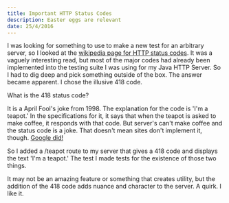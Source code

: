 ```yaml
---
title: Important HTTP Status Codes
description: Easter eggs are relevant
date: 25/4/2016
---
```


I was looking for something to use to make a new test for an arbitrary server, so I looked at the [wikipedia page for HTTP status codes](https://en.wikipedia.org/wiki/List_of_HTTP_status_codes). It was a vaguely interesting read, but most of the major codes had already been implemented into the  testing suite I was using for my Java HTTP Server. So I had to dig deep and pick something outside of the box. The answer became apparent. I chose the illusive 418 code.

What is the 418 status code?

It is a April Fool's joke from 1998. The explanation for the code is 'I'm a teapot.' In the specifications for it, it says that when the teapot is asked to make coffee, it responds with that code. But server's can't make coffee and the status code is a joke. That doesn't mean sites don't implement it, though. [Google did!](http://www.google.com/teapot)

So I added a /teapot route to my server that gives a 418 code and displays the text 'I'm a teapot.' The test I made tests for the existence of those two things.

It may not be an amazing feature or something that creates utility, but the addition of the 418 code adds nuance and character to the server. A quirk. I like it.
